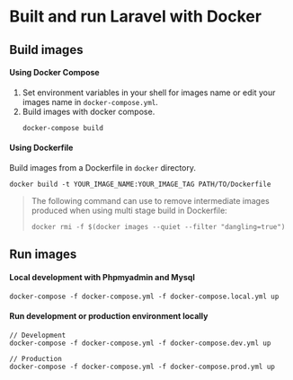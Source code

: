 # Built and run Laravel with Docker

## Build images

#### Using Docker Compose
1. Set environment variables in your shell for images name or edit your images name in `docker-compose.yml`.
2. Build images with docker compose.
    ```
    docker-compose build 
    ```
#### Using Dockerfile
Build images from a Dockerfile in `docker` directory.
```
docker build -t YOUR_IMAGE_NAME:YOUR_IMAGE_TAG PATH/TO/Dockerfile
```

> The following command can use to remove intermediate images produced when using multi stage build in Dockerfile:
> ```
> docker rmi -f $(docker images --quiet --filter "dangling=true")
> ```


## Run images

#### Local development with Phpmyadmin and Mysql
```
docker-compose -f docker-compose.yml -f docker-compose.local.yml up
```

#### Run development or production environment locally
```
// Development
docker-compose -f docker-compose.yml -f docker-compose.dev.yml up

// Production
docker-compose -f docker-compose.yml -f docker-compose.prod.yml up
```